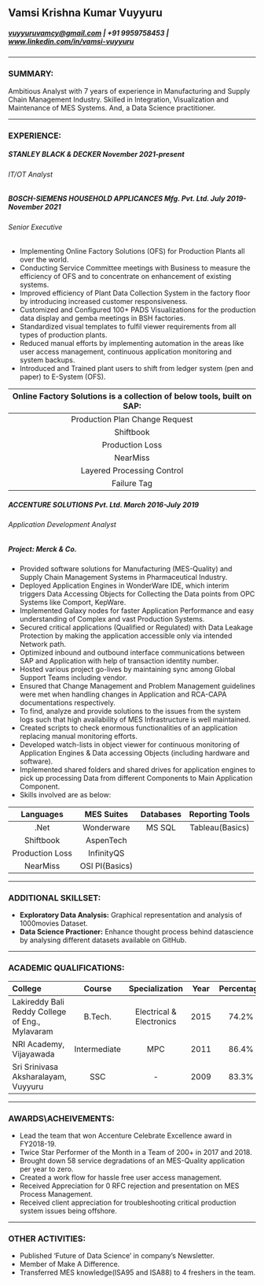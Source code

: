 ## Vamsi Krishna Kumar Vuyyuru
#####  vuyyuruvamcy@gmail.com | +91 9959758453 | www.linkedin.com/in/vamsi-vuyyuru


---
### SUMMARY:
Ambitious Analyst with 7 years of experience in Manufacturing and Supply Chain Management Industry. Skilled in Integration, Visualization and Maintenance of MES Systems. And, a Data Science practitioner.


---
### EXPERIENCE:
##### STANLEY BLACK & DECKER     	                                  	 		                             	_November 2021-present_
###### _IT/OT Analyst_

##### BOSCH-SIEMENS HOUSEHOLD APPLICANCES Mfg. Pvt. Ltd.     	                                  	 			_July 2019-November 2021_
###### _Senior Executive_
- Implementing Online Factory Solutions (OFS) for Production Plants all over the world.
- Conducting Service Committee meetings with Business to measure the efficiency of OFS and to concentrate on enhancement of existing systems.
- Improved efficiency of Plant Data Collection System in the factory floor by introducing increased customer responsiveness. 
- Customized and Configured 100+ PADS Visualizations for the production data display and gemba meetings in BSH factories.
- Standardized visual templates to fulfil viewer requirements from all types of production plants.
- Reduced manual efforts by implementing automation in the areas like user access management, continuous application monitoring and system backups.
- Introduced and Trained plant users to shift from ledger system (pen and paper) to E-System (OFS). 

|Online Factory Solutions is a collection of below tools, built on SAP:|
| :------------:                                      |
|  Production Plan Change Request  |
| Shiftbook |
| Production Loss  |
|  NearMiss |
| Layered Processing Control |
| Failure Tag |


##### ACCENTURE SOLUTIONS Pvt. Ltd.   	    	                                        					 _March 2016-July 2019_
###### _Application Development Analyst_
##### Project: Merck & Co.
- Provided software solutions for Manufacturing (MES-Quality) and Supply Chain Management Systems in Pharmaceutical Industry.
- Deployed Application Engines in WonderWare IDE, which interim triggers Data Accessing Objects for Collecting the Data points from OPC Systems like Comport, KepWare.
- Implemented Galaxy nodes for faster Application Performance and easy understanding of Complex and vast Production Systems.
- Secured critical applications (Qualified or Regulated) with Data Leakage Protection by making the application accessible only via intended Network path.
- Optimized inbound and outbound interface communications between SAP and Application with help of transaction identity number.
- Hosted various project go-lives by maintaining sync among Global Support Teams including vendor.
- Ensured that Change Management and Problem Management guidelines were met when handling changes in Application and RCA-CAPA documentations respectively.
- To find, analyze and provide solutions to the issues from the system logs such that high availability of MES Infrastructure is well maintained.
- Created scripts to check enormous functionalities of an application replacing manual monitoring efforts.
- Developed watch-lists in object viewer for continuous monitoring of Application Engines & Data accessing Objects (including hardware and software).
- Implemented shared folders and shared drives for application engines to pick up processing Data from different Components to Main Application Component.
- Skills involved are as below:

| Languages |  MES Suites| Databases | Reporting Tools |
| :-----------: |:-------------:|:------------:|:--------:|
| .Net   |  Wonderware | MS SQL | Tableau(Basics) |
| Shiftbook | AspenTech|
| Production Loss  |InfinityQS|
|  NearMiss |OSI PI(Basics) |

---
### ADDITIONAL SKILLSET:
- **Exploratory Data Analysis:** Graphical representation and analysis of 1000movies Dataset.
- **Data Science Practioner:** Enhance thought process behind datascience by analysing  different datasets available on GitHub.


---
### ACADEMIC QUALIFICATIONS:
|  College  | Course | Specialization |Year  | Percentage  |
| :------------ | :------------: | :------------: | :------------: | :------------: |
|  Lakireddy Bali Reddy College of Eng., Mylavaram | B.Tech. | Electrical & Electronics |2015  | 74.2%  |
| NRI Academy, Vijayawada | Intermediate | MPC |2011  | 86.4%  |
| Sri Srinivasa Aksharalayam, Vuyyuru | SSC | - |2009  | 83.3%  |


---
### AWARDS\ACHEIVEMENTS:
- Lead the team that won Accenture Celebrate Excellence award in FY2018-19.
- Twice Star Performer of the Month in a Team of 200+ in 2017 and 2018.
- Brought down 58 service degradations of an MES-Quality application per year to zero.
- Created a work flow for hassle free user access management.
- Received Appreciation for 0 RFC rejection and presentation on MES Process Management.
- Received client appreciation for troubleshooting critical production system issues being offshore.



---
### OTHER ACTIVITIES:
- Published ‘Future of Data Science’ in company’s Newsletter.
- Member of Make A Difference.
- Transferred MES knowledge(ISA95 and ISA88) to 4 freshers in the team.

